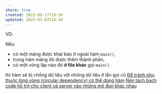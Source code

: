 ```yaml
---
share: true
created: 2023-09-17T18:30
updated: 2025-03-03T18:48
---
```

VD:

Nếu:
- có một mảng được khai báo ở ngoài hàm `main()`, 
- trong hàm mảng đó được thêm thành phần, 
- có một vòng lặp nào đó **ở file khác** gọi `main()`

thì hàm sẽ bị chồng dữ liệu với những dữ liệu ở lần gọi cũ
[Để tránh phụ thuộc lòng vòng (circular dependency) có thể dùng hàm](../H%C3%A0m/%C4%90%E1%BB%83%20tr%C3%A1nh%20ph%E1%BB%A5%20thu%E1%BB%99c%20l%C3%B2ng%20v%C3%B2ng%20(circular%20dependency)%20c%C3%B3%20th%E1%BB%83%20d%C3%B9ng%20h%C3%A0m.md)
[Nên tách bạch code hỗ trợ cho client và server vào những mô đun khác nhau](./N%C3%AAn%20t%C3%A1ch%20b%E1%BA%A1ch%20code%20h%E1%BB%97%20tr%E1%BB%A3%20cho%20client%20v%C3%A0%20server%20v%C3%A0o%20nh%E1%BB%AFng%20m%C3%B4%20%C4%91un%20kh%C3%A1c%20nhau.md) 